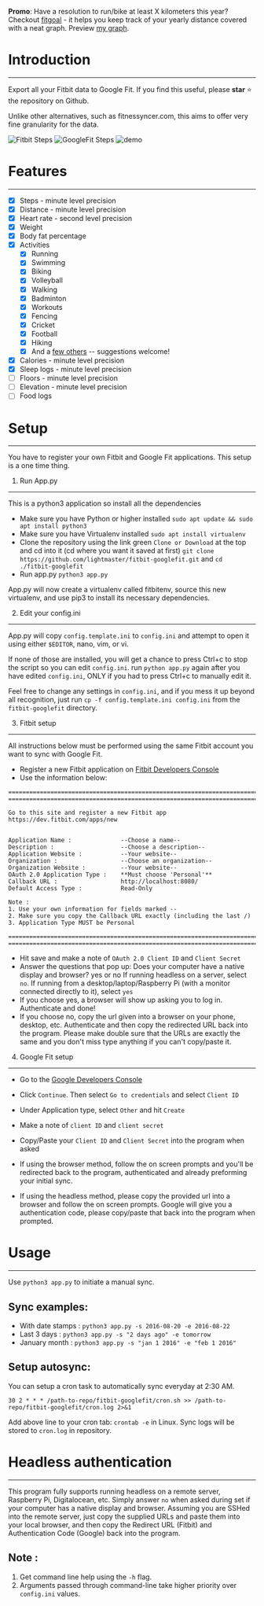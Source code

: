 **Promo**: Have a resolution to run/bike at least X kilometers this year? Checkout [fitgoal](https://fitgoal.herokuapp.com/) - it helps you keep track of your yearly distance covered with a neat graph. Preview [my graph](http://fitgoal.herokuapp.com/graphs/347TCH).

# Introduction
----------------------------
Export all your Fitbit data to Google Fit. If you find this useful, please **star** :star: the repository on Github.

Unlike other alternatives, such as fitnessyncer.com, this aims to offer very fine granularity for the data.

![Fitbit Steps](/screenshots/fitbit_steps.png "Fitbit steps")
![GoogleFit Steps](/screenshots/googlefit_steps.png "Google Fit steps")
![demo](http://i.giphy.com/3oz8xKllkMr9PrRSMw.gif)

# Features
----------------------------
- [x] Steps - minute level precision
- [x] Distance - minute level precision
- [x] Heart rate - second level precision
- [x] Weight
- [x] Body fat percentage
- [x] Activities
  - [x] Running
  - [x] Swimming
  - [x] Biking
  - [x] Volleyball
  - [x] Walking
  - [x] Badminton
  - [x] Workouts
  - [x] Fencing
  - [x] Cricket
  - [x] Football
  - [x] Hiking
  - [x] And a [few others][activities] -- suggestions welcome!
- [x] Calories - minute level precision
- [x] Sleep logs - minute level precision
- [ ] Floors - minute level precision
- [ ] Elevation - minute level precision
- [ ] Food logs

[activities]:https://github.com/praveendath92/fitbit-googlefit/blob/master/convertors.py#L201-L241

# Setup
----------------------------
You have to register your own Fitbit and Google Fit applications. This setup is a one time thing.

1. Run App.py
-------------------
This is a python3 application so install all the dependencies

- Make sure you have Python or higher installed ```sudo apt update && sudo apt install python3```
- Make sure you have Virtualenv installed ```sudo apt install virtualenv```
- Clone the repository using the link green `Clone or Download` at the top and cd into it (cd where you want it saved at first) ```git clone https://github.com/lightmaster/fitbit-googlefit.git``` and ```cd ./fitbit-googlefit```
- Run app.py ```python3 app.py```

App.py will now create a virtualenv called fitbitenv, source this new virtualenv, and use pip3 to install its necessary dependencies.


2. Edit your config.ini
-------------------
App.py will copy ```config.template.ini``` to ```config.ini``` and attempt to open it using either ```$EDITOR```, nano, vim, or vi.

If none of those are installed, you will get a chance to press Ctrl+c to stop the script so you can edit ```config.ini```. run ```python app.py``` again after you have edited ```config.ini```, ONLY if you had to press Ctrl+c to manually edit it.

Feel free to change any settings in ```config.ini```, and if you mess it up beyond all recognition, just run ```cp -f config.template.ini config.ini``` from the ```fitbit-googlefit``` directory.

3. Fitbit setup
-------------------
All instructions below must be performed using the same Fitbit account you want to sync with Google Fit.

- Register a new Fitbit application on [Fitbit Developers Console](https://dev.fitbit.com/apps/new)
- Use the information below:

```
===========================================================================
===========================================================================

Go to this site and register a new Fitbit app
https://dev.fitbit.com/apps/new


Application Name :              --Choose a name--
Description :                   --Choose a description--
Application Website :           --Your website--
Organization :                  --Choose an organization--
Organization Website :          --Your website--
OAuth 2.0 Application Type :    **Must choose 'Personal'**
Callback URL :                  http://localhost:8080/
Default Access Type :           Read-Only

Note :
1. Use your own information for fields marked --
2. Make sure you copy the Callback URL exactly (including the last /)
3. Application Type MUST be Personal

===========================================================================
===========================================================================
```

- Hit save and make a note of ```OAuth 2.0 Client ID``` and ```Client Secret```
- Answer the questions that pop up:
  Does your computer have a native display and browser? yes or no
      If running headless on a server, select ```no```.
      If running from a desktop/laptop/Raspberry Pi (with a monitor connected directly to it), select ```yes```
- If you choose yes, a browser will show up asking you to log in. Authenticate and done!
- If you choose no, copy the url given into a browser on your phone, desktop, etc. Authenticate and then copy the redirected URL back into the program. Please make double sure that the URLs are exactly the same and you don't miss type anything if you can't copy/paste it.


4. Google Fit setup
-------------------
- Go to the [Google Developers Console](https://console.developers.google.com/flows/enableapi?apiid=fitness)
- Click ```Continue```. Then select ```Go to credentials``` and select ```Client ID```
- Under Application type, select ```Other``` and hit ```Create```
- Make a note of ```client ID``` and ```client secret```

- Copy/Paste your ```Client ID``` and ```Client Secret``` into the program when asked
- If using the browser method, follow the on screen prompts and you'll be redirected back to the program, authenticated and already preforming your initial sync.
- If using the headless method, please copy the provided url into a browser and follow the on screen prompts. Google will give you a authentication code, please copy/paste that back into the program when prompted.


# Usage
----------------------------
Use ```python3 app.py``` to initiate a manual sync.

Sync examples:
--------------
- With date stamps : ```python3 app.py -s 2016-08-20 -e 2016-08-22```
- Last 3 days : ```python3 app.py -s "2 days ago" -e tomorrow```
- January month : ```python3 app.py -s "jan 1 2016" -e "feb 1 2016"```

Setup autosync:
--------------
You can setup a cron task to automatically sync everyday at 2:30 AM.

```30 2 * * * /path-to-repo/fitbit-googlefit/cron.sh >> /path-to-repo/fitbit-googlefit/cron.log 2>&1```

Add above line to your cron tab: ```crontab -e``` in Linux. Sync logs will be stored to ```cron.log``` in repository.


# Headless authentication
----------------------------
This program fully supports running headless on a remote server, Raspberry Pi, Digitalocean, etc. Simply answer ```no``` when asked during set if your computer has a native display and browser. Assuming you are SSHed into the remote server, just copy the supplied URLs and paste them into your local browser, and then copy the Redirect URL (Fitbit) and Authentication Code (Google) back into the program.

Note :
-------
1. Get command line help using the ```-h``` flag.
2. Arguments passed through command-line take higher priority over ```config.ini``` values.
